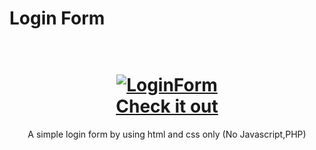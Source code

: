 # Login Form
<div align="center">
  <h1>
    <br />
    <a href="https://login.djcode.ga"><img src="./favicon.ico" alt="LoginForm" /></a><br/>
    <a href="https://login.djcode.ga">Check it out</a>
    <br />
  </h1>
A simple login form by using html and css only (No Javascript,PHP)